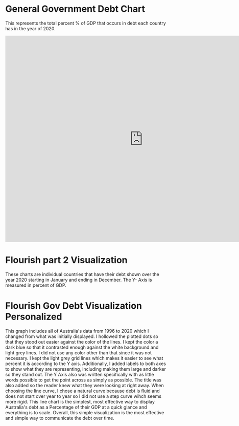 # General Government Debt Chart
This represents the total percent % of GDP that occurs in debt each country has in the year of 2020. 
<iframe src="https://data.oecd.org/chart/6Y2N" width="860" height="645" style="border: 0" mozallowfullscreen="true" webkitallowfullscreen="true" allowfullscreen="true"><a href="https://data.oecd.org/chart/6Y2N" target="_blank">OECD Chart: General government debt, Total, % of GDP, Annual, 2020</a></iframe>

# Flourish part 2 Visualization
These charts are individual countries that have their debt shown over the year 2020 starting in January and ending in December. The Y- Axis is measured in percent of GDP.
<div class="flourish-embed flourish-chart" data-src="visualisation/12587041"><script src="https://public.flourish.studio/resources/embed.js"></script></div>


# Flourish Gov Debt Visualization Personalized
This graph includes all of Australia's data from 1996 to 2020 which I changed from what was initially displayed. I hollowed the plotted dots so that they stood out easier against the color of the lines. I kept the color a dark blue so that it contrasted enough against the white background and light grey lines. I did not use any color other than that since it was not necessary. I kept the light grey grid lines which makes it easier to see what percent it is according to the Y axis. Additionally, I added labels to both axes to show what they are representing, including making them large and darker so they stand out. The Y Axis also was written specifically with as little words possible to get the point across as simply as possible. The title was also added so the reader knew what they were looking at right away. When choosing the line curve, I chose a natural curve because debt is fluid and does not start over year to year so I did not use a step curve wihch seems more rigid. This line chart is the simplest, most effective way to display Australia's debt as a Percentage of their GDP at a quick glance and everything is to scale. Overall, this simple visualization is the most effective and simple way to communicate the debt over time. 
<div class="flourish-embed flourish-chart" data-src="visualisation/12597759"><script src="https://public.flourish.studio/resources/embed.js"></script></div>
